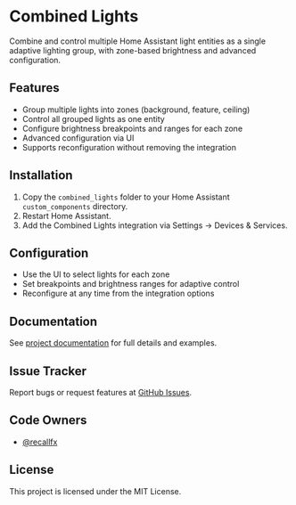 # Combined Lights

Combine and control multiple Home Assistant light entities as a single adaptive lighting group, with zone-based brightness and advanced configuration.

## Features
- Group multiple lights into zones (background, feature, ceiling)
- Control all grouped lights as one entity
- Configure brightness breakpoints and ranges for each zone
- Advanced configuration via UI
- Supports reconfiguration without removing the integration

## Installation
1. Copy the `combined_lights` folder to your Home Assistant `custom_components` directory.
2. Restart Home Assistant.
3. Add the Combined Lights integration via Settings → Devices & Services.

## Configuration
- Use the UI to select lights for each zone
- Set breakpoints and brightness ranges for adaptive control
- Reconfigure at any time from the integration options

## Documentation
See [project documentation](https://github.com/recallfx/ha-combined-lights) for full details and examples.

## Issue Tracker
Report bugs or request features at [GitHub Issues](https://github.com/recallfx/ha-combined-lights/issues).

## Code Owners
- [@recallfx](https://github.com/recallfx)

## License
This project is licensed under the MIT License.
